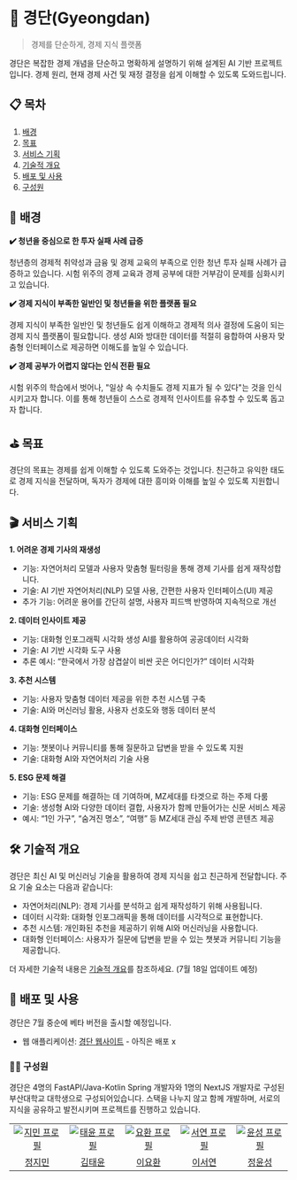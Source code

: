 # 🍡 경단(Gyeongdan)

> 경제를 단순하게, 경제 지식 플랫폼

경단은 복잡한 경제 개념을 단순하고 명확하게 설명하기 위해 설계된 AI 기반 프로젝트입니다. 경제 원리, 현재 경제 사건 및 재정 결정을 쉽게 이해할 수 있도록 도와드립니다.

## 📋 목차

1. [배경](#-배경)
2. [목표](#-목표)
3. [서비스 기획](#-서비스-기획)
4. [기술적 개요](#-기술적-개요)
5. [배포 및 사용](#-배포-및-사용)
6. [구성원](#-구성원)

## 🌁 배경

**✔️ 청년을 중심으로 한 투자 실패 사례 급증**

청년층의 경제적 취약성과 금융 및 경제 교육의 부족으로 인한 청년 투자 실패 사례가 급증하고 있습니다. 시험 위주의 경제 교육과 경제 공부에 대한 거부감이 문제를 심화시키고 있습니다.

**✔️ 경제 지식이 부족한 일반인 및 청년들을 위한 플랫폼 필요**

경제 지식이 부족한 일반인 및 청년들도 쉽게 이해하고 경제적 의사 결정에 도움이 되는 경제 지식 플랫폼이 필요합니다. 생성 AI와 방대한 데이터를 적절히 융합하여 사용자 맞춤형 인터페이스로 제공하면 이해도를 높일 수
있습니다.

**✔️ 경제 공부가 어렵지 않다는 인식 전환 필요**

시험 위주의 학습에서 벗어나, "일상 속 수치들도 경제 지표가 될 수 있다"는 것을 인식시키고자 합니다. 이를 통해 청년들이 스스로 경제적 인사이트를 유추할 수 있도록 돕고자 합니다.

## ⛳️ 목표

경단의 목표는 경제를 쉽게 이해할 수 있도록 도와주는 것입니다. 친근하고 유익한 태도로 경제 지식을 전달하며, 독자가 경제에 대한 흥미와 이해를 높일 수 있도록 지원합니다.

## 🎬 서비스 기획

**1. 어려운 경제 기사의 재생성**

- 기능: 자연어처리 모델과 사용자 맞춤형 필터링을 통해 경제 기사를 쉽게 재작성합니다.
- 기술: AI 기반 자연어처리(NLP) 모델 사용, 간편한 사용자 인터페이스(UI) 제공
- 추가 기능: 어려운 용어를 간단히 설명, 사용자 피드백 반영하여 지속적으로 개선

**2. 데이터 인사이트 제공**

- 기능: 대화형 인포그래픽 시각화 생성 AI를 활용하여 공공데이터 시각화
- 기술: AI 기반 시각화 도구 사용
- 추론 예시: “한국에서 가장 삼겹살이 비싼 곳은 어디인가?” 데이터 시각화

**3. 추천 시스템**

- 기능: 사용자 맞춤형 데이터 제공을 위한 추천 시스템 구축
- 기술: AI와 머신러닝 활용, 사용자 선호도와 행동 데이터 분석

**4. 대화형 인터페이스**

- 기능: 챗봇이나 커뮤니티를 통해 질문하고 답변을 받을 수 있도록 지원
- 기술: 대화형 AI와 자연어처리 기술 사용

**5. ESG 문제 해결**

- 기능: ESG 문제를 해결하는 데 기여하며, MZ세대를 타겟으로 하는 주제 다룸
- 기술: 생성형 AI와 다양한 데이터 결합, 사용자가 함께 만들어가는 신문 서비스 제공
- 예시: “1인 가구”, “숨겨진 명소”, “여행” 등 MZ세대 관심 주제 반영 콘텐츠 제공

## 🛠 기술적 개요

경단은 최신 AI 및 머신러닝 기술을 활용하여 경제 지식을 쉽고 친근하게 전달합니다. 주요 기술 요소는 다음과 같습니다:

- 자연어처리(NLP): 경제 기사를 분석하고 쉽게 재작성하기 위해 사용됩니다.
- 데이터 시각화: 대화형 인포그래픽을 통해 데이터를 시각적으로 표현합니다.
- 추천 시스템: 개인화된 추천을 제공하기 위해 AI와 머신러닝을 사용합니다.
- 대화형 인터페이스: 사용자가 질문에 답변을 받을 수 있는 챗봇과 커뮤니티 기능을 제공합니다.

더 자세한 기술적 내용은 [기술적 개요](./tech.md)를 참조하세요. (7월 18일 업데이트 예정)

## 🚀 배포 및 사용

경단은 7월 중순에 베타 버전을 출시할 예정입니다.

- 웹 애플리케이션: [경단 웹사이트]() - 아직은 배포 x

### 🧑‍💻 구성원

경단은 4명의 FastAPI/Java-Kotlin Spring 개발자와 1명의 NextJS 개발자로 구성된 부산대학교 대학생으로 구성되어있습니다. 스택을 나누지 않고 함께 개발하며, 서로의 지식을 공유하고 발전시키며
프로젝트를 진행하고 있습니다.
<table>
  <tr>
    <td align="center" width="200px">
      <a href="https://github.com/stopmin" target="_blank">
        <img src="https://avatars.githubusercontent.com/u/108014449?v=4" alt="지민 프로필" />
      </a>
    </td>
    <td align="center" width="200px">
      <a href="https://github.com/pykido" target="_blank">
        <img src="https://avatars.githubusercontent.com/u/77539625?v=4" alt="태윤 프로필" />
      </a>
    </td>
    <td align="center" width="200px">
      <a href="https://github.com/Vackam" target="_blank">
        <img src="https://avatars.githubusercontent.com/u/53655740?v=4" alt="요환 프로필" />
      </a>
    </td>
    <td align="center" width="200px">
      <a href="https://github.com/yeonddori" target="_blank">
        <img src="https://avatars.githubusercontent.com/u/126975394?v=4" alt="서연 프로필" />
      </a>
    </td>
    <td align="center" width="200px">
      <a href="https://github.com/YunseongJeong" target="_blank">
        <img src="https://avatars.githubusercontent.com/u/88422717?v=4" alt="윤성 프로필" />
      </a>
    </td>
  </tr>
  <tr>
    <td align="center">
      <a href="https://github.com/stopmin" target="_blank">
        정지민
      </a>
    </td>
    <td align="center">
      <a href="https://github.com/pykido" target="_blank">
        김태윤
      </a>
    </td>
    <td align="center">
      <a href="https://github.com/Vackam" target="_blank">
        이요환
      </a>
    </td>
    <td align="center">
      <a href="https://github.com/yeonddori" target="_blank">
        이서연
      </a>
    </td>
    <td align="center">
      <a href="https://github.com/YunseongJeong" target="_blank">
        정윤성
      </a>
    </td>
  </tr>
</table>
